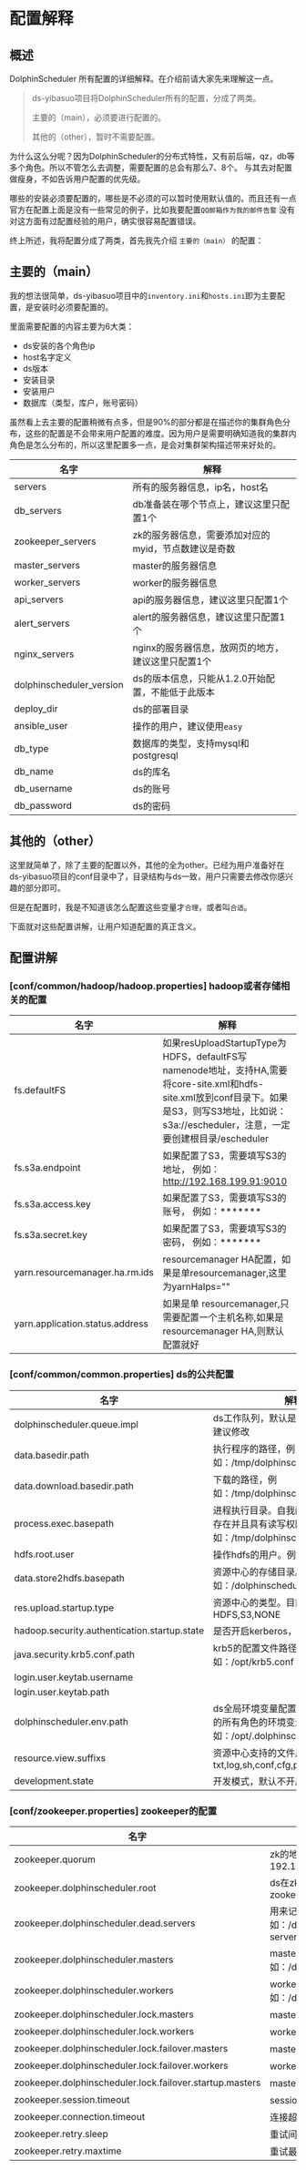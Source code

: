 # 配置解释

## 概述

DolphinScheduler 所有配置的详细解释。在介绍前请大家先来理解这一点。

> ds-yibasuo项目将DolphinScheduler所有的配置，分成了两类。 
>
> 主要的（main），必须要进行配置的。
>
> 其他的（other），暂时不需要配置。

为什么这么分呢？因为DolphinScheduler的分布式特性，又有前后端，qz，db等多个角色。所以不管怎么去调整，需要配置的总会有那么7、8个。
与其去对配置做瘦身，不如告诉用户配置的优先级。

哪些的安装必须要配置的，哪些是不必须的可以暂时使用默认值的。而且还有一点官方在配置上面是没有一些常见的例子，比如我要配置`QQ邮箱作为我的邮件告警`
没有对这方面有过配置经验的用户，确实很容易配置错误。

终上所述，我将配置分成了两类，首先我先介绍 `主要的（main）` 的配置：

## 主要的（main）

我的想法很简单，ds-yibasuo项目中的`inventory.ini`和`hosts.ini`即为主要配置，是安装时必须要配置的。

里面需要配置的内容主要为6大类：
* ds安装的各个角色ip
* host名字定义
* ds版本
* 安装目录
* 安装用户
* 数据库（类型，库户，账号密码）

虽然看上去主要的配置稍微有点多，但是90%的部分都是在描述你的集群角色分布，这些的配置是不会带来用户配置的难度。因为用户是需要明确知道我的集群内角色是怎么分布的，所以这里配置多一点，是会对集群架构描述带来好处的。

| 名字 | 解释 |
| --- | --- |
| servers | 所有的服务器信息，ip名，host名 |
| db_servers | db准备装在哪个节点上，建议这里只配置1个 |
| zookeeper_servers | zk的服务器信息，需要添加对应的myid，节点数建议是奇数 |
| master_servers | master的服务器信息 |
| worker_servers | worker的服务器信息 |
| api_servers | api的服务器信息，建议这里只配置1个 |
| alert_servers | alert的服务器信息，建议这里只配置1个 |
| nginx_servers | nginx的服务器信息，放网页的地方，建议这里只配置1个 |
| dolphinscheduler_version | ds的版本信息，只能从1.2.0开始配置，不能低于此版本 |
| deploy_dir | ds的部署目录 |
| ansible_user | 操作的用户，建议使用`easy` |
| db_type | 数据库的类型，支持mysql和postgresql |
| db_name | ds的库名 |
| db_username | ds的账号 |
| db_password | ds的密码 |

## 其他的（other）

这里就简单了，除了主要的配置以外，其他的全为other。已经为用户准备好在ds-yibasuo项目的conf目录中了，目录结构与ds一致，用户只需要去修改你感兴趣的部分即可。

但是在配置时，我是不知道该怎么配置这些变量才`合理`，或者叫`合适`。

下面就对这些配置讲解，让用户知道配置的真正含义。

## 配置讲解

### [conf/common/hadoop/hadoop.properties] hadoop或者存储相关的配置
| 名字 | 解释 |
| --- | --- |
|fs.defaultFS|如果resUploadStartupType为HDFS，defaultFS写namenode地址，支持HA,需要将core-site.xml和hdfs-site.xml放到conf目录下。如果是S3，则写S3地址，比如说：s3a://escheduler，注意，一定要创建根目录/escheduler|
|fs.s3a.endpoint|如果配置了S3，需要填写S3的地址， 例如：http://192.168.199.91:9010|
|fs.s3a.access.key|如果配置了S3，需要填写S3的账号， 例如：*******|
|fs.s3a.secret.key|如果配置了S3，需要填写S3的密码， 例如：*******|
|yarn.resourcemanager.ha.rm.ids|resourcemanager HA配置，如果是单resourcemanager,这里为yarnHaIps=""|
|yarn.application.status.address|如果是单 resourcemanager,只需要配置一个主机名称,如果是resourcemanager HA,则默认配置就好|

### [conf/common/common.properties]  ds的公共配置
| 名字 | 解释 |
| --- | --- |
| dolphinscheduler.queue.impl | ds工作队列，默认是在zk中，这一项不建议修改 | 
| data.basedir.path | 执行程序的路径，例如：/tmp/dolphinscheduler |
| data.download.basedir.path | 下载的路径，例如：/tmp/dolphinscheduler/download |
| process.exec.basepath | 进程执行目录。自我配置，请确保目录存在并且具有读写权限，例如：/tmp/dolphinscheduler/exec |
| hdfs.root.user | 操作hdfs的用户。例如：hdfs |
| data.store2hdfs.basepath | 资源中心的存储目录。例如：/dolphinscheduler |
| res.upload.startup.type | 资源中心的类型。目前支持的有： HDFS,S3,NONE |
| hadoop.security.authentication.startup.state | 是否开启kerberos，默认不开启 |
| java.security.krb5.conf.path | krb5的配置文件路径，例如：/opt/krb5.conf |
| login.user.keytab.username ||
| login.user.keytab.path ||
| dolphinscheduler.env.path | ds全局环境变量配置，记录着ds所需要的所有角色的环境变量。例如：/opt/.dolphinscheduler_env.sh |
| resource.view.suffixs | 资源中心支持的文件后缀名，例如：txt,log,sh,conf,cfg,py,java,sql,hql,xml |
| development.state | 开发模式，默认不开启 |

### [conf/zookeeper.properties] zookeeper的配置
| 名字 | 解释 |
| --- | --- |
| zookeeper.quorum | zk的地址，例如：192.168.220.188:2181 |
| zookeeper.dolphinscheduler.root | ds在zk中的工作目录，例如：zookeeper.dolphinscheduler.root |
| zookeeper.dolphinscheduler.dead.servers | 用来记录挂掉机器的zk目录，例如：/dolphinscheduler/dead-servers |
| zookeeper.dolphinscheduler.masters | master目录，例如：/dolphinscheduler/masters |
| zookeeper.dolphinscheduler.workers | worker目录，例如：/dolphinscheduler/workers |
| zookeeper.dolphinscheduler.lock.masters | master的分布式锁  |
| zookeeper.dolphinscheduler.lock.workers | worker的分布式锁 |
| zookeeper.dolphinscheduler.lock.failover.masters | master的容错分布式锁 |
| zookeeper.dolphinscheduler.lock.failover.workers | worker的容错分布式锁 |
| zookeeper.dolphinscheduler.lock.failover.startup.masters | master启动容错分布式锁 |
| zookeeper.session.timeout | session 超时 |
| zookeeper.connection.timeout | 连接超时 |
| zookeeper.retry.sleep | 重试间隔 |
| zookeeper.retry.maxtime | 重试最大次数 |